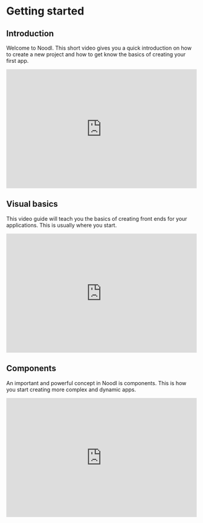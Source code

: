 # Getting started

## Introduction
Welcome to Noodl. This short video gives you a quick introduction on how to create a new project and how to get know the basics of creating your first app.

<div style="padding:62.5% 0 0 0;position:relative;"><iframe src="https://player.vimeo.com/video/333294272" style="position:absolute;top:0;left:0;width:100%;height:100%;" frameborder="0" allow="autoplay; fullscreen" allowfullscreen></iframe></div>

## Visual basics

This video guide will teach you the basics of creating front ends for your applications. This is usually where you start.

<div style="padding:62.5% 0 0 0;position:relative;"><iframe src="https://player.vimeo.com/video/333294311" style="position:absolute;top:0;left:0;width:100%;height:100%;" frameborder="0" allow="autoplay; fullscreen" allowfullscreen></iframe></div><script src="https://player.vimeo.com/api/player.js"></script>

## Components

An important and powerful concept in Noodl is components. This is how you start creating more complex and dynamic apps.

<div style="padding:62.5% 0 0 0;position:relative;"><iframe src="https://player.vimeo.com/video/333294342" style="position:absolute;top:0;left:0;width:100%;height:100%;" frameborder="0" allow="autoplay; fullscreen" allowfullscreen></iframe></div><script src="https://player.vimeo.com/api/player.js"></script>